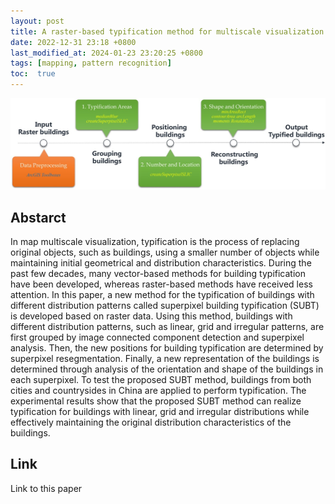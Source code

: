 ```yaml
---
layout: post
title: A raster-based typification method for multiscale visualization of building features considering distribution patterns
date: 2022-12-31 23:18 +0800
last_modified_at: 2024-01-23 23:20:25 +0800
tags: [mapping, pattern recognition]
toc:  true
---
```

![Framework](/figures/pp2212.jpg)

## Abstarct

In map multiscale visualization, typification is the process of replacing original objects, such as buildings, using a smaller number of objects while maintaining initial geometrical and distribution characteristics. During the past few decades, many vector-based methods for building typification have been developed, whereas raster-based methods have received less attention. In this paper, a new method for the typification of buildings with different distribution patterns called superpixel building typification (SUBT) is developed based on raster data. Using this method, buildings with different distribution patterns, such as linear, grid and irregular patterns, are first grouped by image connected component detection and superpixel analysis. Then, the new positions for building typification are determined by superpixel resegmentation. Finally, a new representation of the buildings is determined through analysis of the orientation and shape of the buildings in each superpixel. To test the proposed SUBT method, buildings from both cities and countrysides in China are applied to perform typification. The experimental results show that the proposed SUBT method can realize typification for buildings with linear, grid and irregular distributions while effectively maintaining the original distribution characteristics of the buildings.

## Link

Link to this paper
